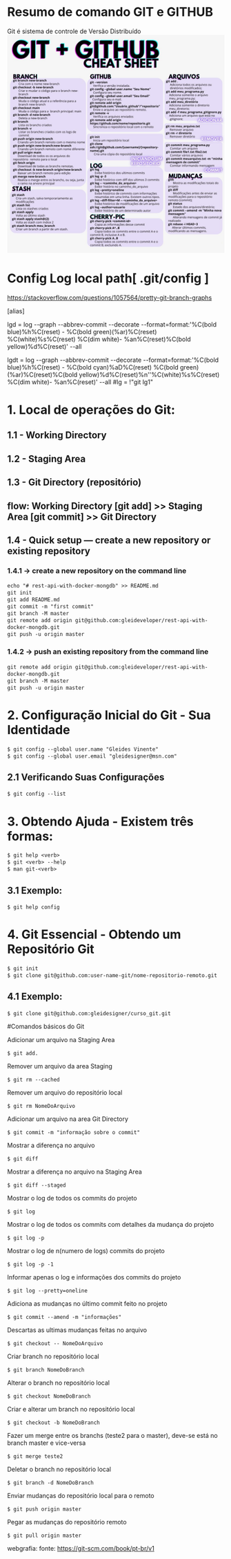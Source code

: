 # Resumo de comando GIT e GITHUB
Git é sistema de controle de Versão Distribuído
![Alt text](command-git.jpg?raw=true "Resumo de comando GIT e GITHUB")

# Config Log local path[ .git/config ]
https://stackoverflow.com/questions/1057564/pretty-git-branch-graphs

[alias]
<p>
lgd = log --graph --abbrev-commit --decorate --format=format:'%C(bold blue)%h%C(reset) - %C(bold green)(%ar)%C(reset) %C(white)%s%C(reset) %C(dim white)- %an%C(reset)%C(bold yellow)%d%C(reset)' --all

lgdt = log --graph --abbrev-commit --decorate --format=format:'%C(bold blue)%h%C(reset) - %C(bold cyan)%aD%C(reset) %C(bold green)(%ar)%C(reset)%C(bold yellow)%d%C(reset)%n''%C(white)%s%C(reset) %C(dim white)- %an%C(reset)' --all
#lg = !"git lg1"

# 1. Local de operações do Git:
## 1.1 - Working Directory
## 1.2 - Staging Area
## 1.3 - Git Directory (repositório)

## flow: Working Directory [git add] >> Staging Area [git commit] >> Git Directory
## 1.4 - Quick setup — create a new repository or existing repository
   ### 1.4.1 -> create a new repository on the command line
	echo "# rest-api-with-docker-mongdb" >> README.md
	git init
	git add README.md
	git commit -m "first commit"
	git branch -M master
	git remote add origin git@github.com:gleideveloper/rest-api-with-docker-mongdb.git
	git push -u origin master

   ### 1.4.2 -> push an existing repository from the command line
	git remote add origin git@github.com:gleideveloper/rest-api-with-docker-mongdb.git
	git branch -M master
	git push -u origin master

# 2. Configuração Inicial do Git - Sua Identidade

	$ git config --global user.name "Gleides Vinente"
	$ git config --global user.email "gleidesigner@msn.com"

## 2.1 Verificando Suas Configurações

	$ git config --list

# 3. Obtendo Ajuda - Existem três formas:

	$ git help <verb>
	$ git <verb> --help
	$ man git-<verb>

## 3.1 Exemplo:

	$ git help config

# 4. Git Essencial - Obtendo um Repositório Git

	$ git init
	$ git clone git@github.com:user-name-git/nome-repositorio-remoto.git

## 4.1 Exemplo:

	$ git clone git@github.com:gleidesigner/curso_git.git


#Comandos básicos do Git

Adicionar um arquivo na Staging Area

	$ git add.

Remover um arquivo da area Staging
	
	$ git rm --cached

Remover um arquivo do repositório local
	
	$ git rm NomeDoArquivo


Adicionar um arquivo na area Git Directory

	$ git commit -m "informação sobre o commit"

Mostrar a diferença no arquivo
	
	$ git diff

Mostrar a diferença no arquivo na Staging Area

	$ git diff --staged

Mostrar o log de todos os commits do projeto

	$ git log

Mostrar o log de todos os commits com detalhes da mudança do projeto

	$ git log -p

Mostrar o log de n(numero de logs) commits do projeto

	$ git log -p -1

Informar apenas o log e informações dos commits do projeto

	$ git log --pretty=oneline 

Adiciona as mudanças no último commit feito no projeto
	
	$ git commit --amend -m "informações"

Descartas as ultimas mudanças feitas no arquivo

	$ git checkout -- NomeDoArquivo

Criar branch no repositório local

	$ git branch NomeDoBranch

Alterar o branch no repositório local

	$ git checkout NomeDoBranch

Criar e alterar um branch no repositório local

	$ git checkout -b NomeDoBranch

Fazer um merge entre os branchs (teste2 para o master), deve-se está no branch master e vice-versa

	$ git merge teste2

Deletar o branch no repositório local

	$ git branch -d NomeDoBranch

Enviar mudanças do repositório local para o remoto

	$ git push origin master

Pegar as mudanças do repositório remoto

	$ git pull origin master


webgrafia: fonte: https://git-scm.com/book/pt-br/v1

